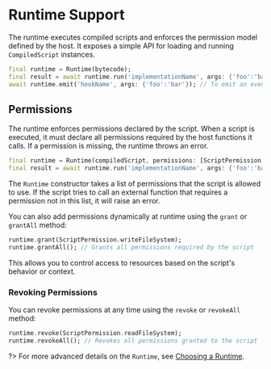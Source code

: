 # Runtime Support

The runtime executes compiled scripts and enforces the permission model defined
by the host. It exposes a simple API for loading and running `CompiledScript`
instances.

```dart
final runtime = Runtime(bytecode);
final result = await runtime.run('implementationName', args: {'foo':'bar'}); // To execute an implementation
await runtime.emit('hookName', args: {'foo':'bar'}); // To emit an event the script can listen to
```

## Permissions

The runtime enforces permissions declared by the script. When a script is executed, it must declare all permissions required by the host functions it calls. If a permission is missing, the runtime throws an error.

```dart
final runtime = Runtime(compiledScript, permissions: [ScriptPermission.readFileSystem]);
final result = await runtime.run('implementationName', args: {'foo':'bar'});
```

The `Runtime` constructor takes a list of permissions that the script is allowed to use. If the script tries to call an external function that requires a permission not in this list, it will raise an error.

You can also add permissions dynamically at runtime using the `grant` or `grantAll` method:

```dart
runtime.grant(ScriptPermission.writeFileSystem);
runtime.grantAll(); // Grants all permissions required by the script
```

This allows you to control access to resources based on the script's behavior or context.

### Revoking Permissions

You can revoke permissions at any time using the `revoke` or `revokeAll` method:

```dart
runtime.revoke(ScriptPermission.readFileSystem);
runtime.revokeAll(); // Revokes all permissions granted to the script

```

?> For more advanced details on the `Runtime`, see [Choosing a Runtime](/advanced/runtimes.md).
